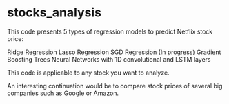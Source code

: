 # stocks_analysis
This code presents 5 types of regression models to predict Netflix stock price:

Ridge Regression
Lasso Regression
SGD Regression (In progress)
Gradient Boosting Trees
Neural Networks with 1D convolutional and LSTM layers

This code is applicable to any stock you want to analyze.

An interesting continuation would be to compare stock prices of several big companies such as Google or Amazon.
